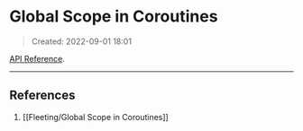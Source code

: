 # Global Scope in Coroutines
> Created: 2022-09-01 18:01

[API Reference](https://kotlinlang.org/api/kotlinx.coroutines/kotlinx-coroutines-core/kotlinx.coroutines/-global-scope/).



----

## References
1. [[Fleeting/Global Scope in Coroutines]]
